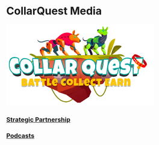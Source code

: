 # CollarQuest Media

![CollarQuest a Metaverse Play2Earn Ecosystem](../../../.gitbook/assets/CollarQuest-SM.png)

### [Strategic Partnership](../../../partnerships/strategic-partnership.md)

### [Podcasts](collar-podcast.md)

